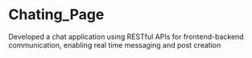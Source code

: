 # Chating_Page
Developed a chat application using RESTful APIs for frontend-backend communication, enabling real time messaging and post creation
